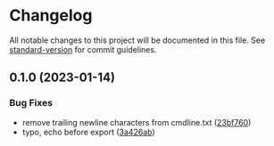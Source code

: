 # Changelog

All notable changes to this project will be documented in this file. See [standard-version](https://github.com/conventional-changelog/standard-version) for commit guidelines.

## 0.1.0 (2023-01-14)

### Bug Fixes

- remove trailing newline characters from cmdline.txt ([23bf760](https://github.com/starise/ArchLinuxPi/commit/23bf760b4916a180b7c4880e895c7ad2da7fc744))
- typo, echo before export ([3a426ab](https://github.com/starise/ArchLinuxPi/commit/3a426ab057630d227741092f5b7d64c67e747041))
